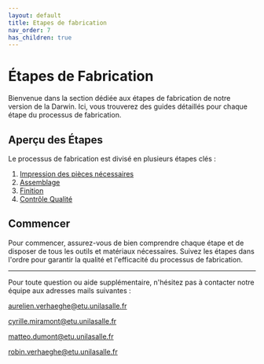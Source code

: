 ```yaml
---
layout: default
title: Etapes de fabrication
nav_order: 7
has_children: true
---
```


# Étapes de Fabrication

Bienvenue dans la section dédiée aux étapes de fabrication de notre version de la Darwin. Ici, vous trouverez des guides détaillés pour chaque étape du processus de fabrication.

## Aperçu des Étapes

Le processus de fabrication est divisé en plusieurs étapes clés :

1. [Impression des pièces nécessaires](etape_1)
2. [Assemblage](etape_2)
3. [Finition]()
4. [Contrôle Qualité]()

## Commencer

Pour commencer, assurez-vous de bien comprendre chaque étape et de disposer de tous les outils et matériaux nécessaires. Suivez les étapes dans l'ordre pour garantir la qualité et l'efficacité du processus de fabrication.

---

Pour toute question ou aide supplémentaire, n'hésitez pas à contacter notre équipe aux adresses mails suivantes :


aurelien.verhaeghe@etu.unilasalle.fr

cyrille.miramont@etu.unilasalle.fr

matteo.dumont@etu.unilasalle.fr

robin.verhaeghe@etu.unilasalle.fr
